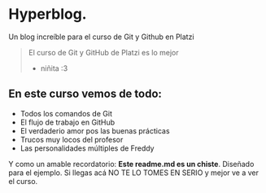 # Hyperblog.
Un blog increíble para el curso de Git y Github en Platzi
> El curso de Git y GitHub de Platzi es lo mejor 
> - niñita :3 

## En este curso vemos de todo:
* Todos los comandos de Git 
* El flujo de trabajo en GitHub
* El verdaderio amor pos las buenas prácticas
* Trucos muy locos del profesor
* Las personalidades múltiples de Freddy

Y como un amable recordatorio: **Este readme.md es un chiste**. Diseñado para el ejemplo. Si llegas acá NO TE LO TOMES EN SERIO y mejor ve a ver el curso. 